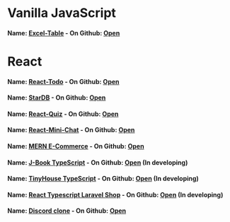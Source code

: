 # Vanilla JavaScript
#### Name: [Excel-Table](https://artyom2509.github.io/my-excel/) - On Github: [Open](https://github.com/Artyom2509/my-excel)

# React
#### Name: [React-Todo](https://artyom2509.github.io/react-todo/) - On Github: [Open](https://github.com/Artyom2509/react-todo)
#### Name: [StarDB](https://artyom2509.github.io/star-db/) - On Github: [Open](https://github.com/Artyom2509/star-db)
#### Name: [React-Quiz](https://react-quiz-61520.web.app/) - On Github: [Open](https://github.com/Artyom2509/react-quiz)
#### Name: [React-Mini-Chat](https://react-socketio-chat.web.app/) - On Github: [Open](https://github.com/Artyom2509/react-mini-chat)
#### Name: [MERN E-Commerce](https://app-ecommerce-mern.herokuapp.com/) - On Github: [Open](https://github.com/Artyom2509/mern-ecommerce)
#### Name: [J-Book TypeScript](https://artyom2509.github.io/j-book/) - On Github: [Open](https://github.com/Artyom2509/j-book) (In developing)
#### Name: [TinyHouse TypeScript](https://tiny-house-111.herokuapp.com/) - On Github: [Open](https://github.com/Artyom2509/tiny-house) (In developing)
#### Name: [React Typescript Laravel Shop](https://react-e-commerce-laravel.web.app/) - On Github: [Open](https://github.com/Artyom2509/react-laravel-typescript-shop) (In developing)
#### Name: [Discord clone](https://discord-clone-application.herokuapp.com/) - On Github: [Open](https://github.com/Artyom2509/discord-clone)
